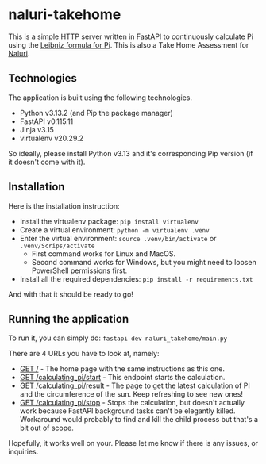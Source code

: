 # naluri-takehome
This is a simple HTTP server written in FastAPI to continuously calculate Pi using the [Leibniz formula for Pi](https://en.wikipedia.org/wiki/Leibniz_formula_for_%CF%80). This is also a Take Home Assessment for [Naluri](https://www.naluri.life/).

## Technologies
The application is built using the following technologies.

- Python v3.13.2 (and Pip the package manager)
- FastAPI v0.115.11
- Jinja v3.15
- virtualenv v20.29.2

So ideally, please install Python v3.13 and it's corresponding Pip version (if it doesn't come with it).

## Installation
Here is the installation instruction:

- Install the virtualenv package: `pip install virtualenv`
- Create a virtual environment: `python -m virtualenv .venv`
- Enter the virtual environment: `source .venv/bin/activate` or `.venv/Scrips/activate`
    - First command works for Linux and MacOS.
    - Second command works for Windows, but you might need to loosen PowerShell permissions first.
- Install all the required dependencies: `pip install -r requirements.txt`

And with that it should be ready to go!

## Running the application
To run it, you can simply do: `fastapi dev naluri_takehome/main.py`

There are 4 URLs you have to look at, namely:

- [GET /](http://127.0.0.1:8000/) - The home page with the same instructions as this one.
- [GET /calculating_pi/start](http://127.0.0.1:8000/calculating_pi/start) - This endpoint starts the calculation.
- [GET /calculating_pi/result](http://127.0.0.1:8000/calculating_pi/result) - The page to get the latest calculation of PI and the circumference of the sun. Keep refreshing to see new ones! 
- [GET /calculating_pi/stop](http://127.0.0.1:8000/calculating_pi/stop) - Stops the calculation, but doesn't actually work because FastAPI background tasks can't be elegantly killed. Workaround would probably to find and kill the child process but that's a bit out of scope.

Hopefully, it works well on your. Please let me know if there is any issues, or inquiries.
